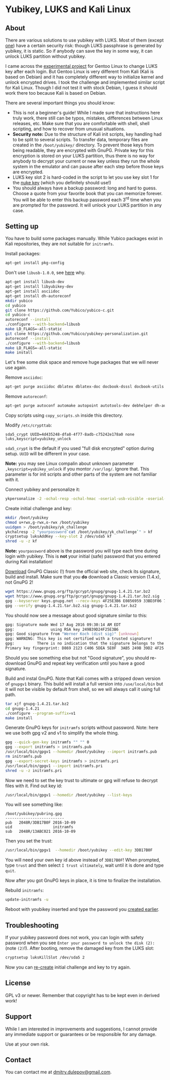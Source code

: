 # Yubikey, LUKS and Kali Linux

## About

There are various solutions to use yubikey with LUKS. Most of them (except [one](https://github.com/flowolf/initramfs_ykfde/)) have a certain security risk: though LUKS passphrase is generated by yubikey, it is static. So if anybody can save the key in some way, it can unlock LUKS partition without yubikey.

I came across the [experimental project](https://github.com/flowolf/initramfs_ykfde/) for Gentoo Linux to change LUKS key after each login. But Gentoo Linux is very different from Kali (Kali is based on Debian) and it has completely different way to initialize kernel and unlock encrypted drives. I took the challenge and implemented similar script for Kali Linux. Though I did not test it with stock Debian, I guess it should work there too because Kali is based on Debian.

There are several important things you should know:

* This is not a beginner's guide! While I made sure that instructions here truly work, there still can be typos, mistakes, differences between Linux releases, etc. Make sure that you are comfortable with shell, shell scripting, and how to recover from unusual situations.
* **Security note:** Due to the structure of Kali init scripts, key handling had to be split to several scripts. To transfer data, temporary files are created in the `/boot/yubikey/` directory. To prevent those keys from being readable, they are encrypted with GnuPG. Private key for this encryption is stored on your LUKS partition, thus there is no way for anybody to decrypt your current or new key unless they run the whole system in the emulator and can pause after each step before those keys are encrypted.
* LUKS key slot 2 is hard-coded in the script to let you use key slot 1 for the [nuke key](https://www.kali.org/tutorials/nuke-kali-linux-luks/) (which you definitely should use!)
* You should always have a backup password: long and hard to guess. Choose a quote from your favorite book that you can memorize forever. You will be able to enter this backup password each 3<sup>rd</sup> time when you are prompted for the password. It will unlock your LUKS partition in any case.

## Setting up

You have to build some packages manually. While Yubico packages exist in Kali repositories, they are not suitable for `initramfs`.

Install packages:

```sh
apt-get install pkg-config
```

Don't use `libusb-1.0.0`, see [here](http://forum.yubico.com/viewtopic.php?f=16&t=858) why.

```sh
apt-get install libusb-dev
apt-get install libyubikey-dev
apt-get install asciidoc
apt-get install dh-autoreconf
mkdir yubico
cd yubico
git clone https://github.com/Yubico/yubico-c.git
cd yubico-c
autoreconf --install
./configure --with-backend=libusb
make LD_FLAGS=-all-static
git clone https://github.com/Yubico/yubikey-personalization.git
autoreconf --install
./configure --with-backend=libusb
make LD_FLAGS=-all-static
make install
```

Let's free some disk space and remove huge packages that we will never use again.

Remove `asciidoc`:

```sh
apt-get purge asciidoc dblatex dblatex-doc docbook-dsssl docbook-utils docbook-xml docbook-xsl fonts-texgyre jadetex libfile-homedir-perl libfile-which-perl libosp5 libostyle1c2 libsgmls-perl libxml2-utils libyaml-tiny-perl lynx lynx-common openjade opensp preview-latex-style prosper ps2eps sgml-data sgmlspl tex-gyre texlive texlive-bibtex-extra texlive-extra-utils texlive-font-utils texlive-fonts-recommended texlive-fonts-recommended-doc texlive-generic-recommended texlive-htmlxml texlive-latex-extra texlive-latex-extra-doc texlive-latex-recommended texlive-latex-recommended-doc texlive-luatex texlive-math-extra texlive-pictures texlive-pictures-doc texlive-pstricks texlive-pstricks-doc tipa xmlto xsltproc
```

Remove `autoreconf`:

```sh
apt-get purge autoconf automake autopoint autotools-dev debhelper dh-autoreconf dh-strip-nondeterminism gettext intltool-debian libarchive-zip-perl libfile-stripnondeterminism-perl libltdl-dev libmail-sendmail-perl libsys-hostname-long-perl libtool po-debconf
```

Copy scripts using `copy_scripts.sh` inside this directory.

Modify `/etc/crypttab`:

```
sda5_crypt UUID=4d435248-dfa8-4f77-8adb-c75242e178a0 none luks,keyscript=yubikey_unlock
```

`sda5_crypt` is the default if you used "full disk encrypted" option during setup. `UUID` will be different in your case.

**Note:** you may see Linux compalin about unknown parameter `,keyscript=yubikey_unlock` if you montor `/var/log/`. Ignore that. This parameter is for init scripts and other parts of the system are not familiar with it.

Connect yubikey and personalize it:

```sh
ykpersonalize -2 -ochal-resp -ochal-hmac -oserial-usb-visible -oserial-api-visible
```

<a href="initial"></a>Create initial challenge and key:

```sh
mkdir /boot/yubikey
chmod u+rwx,g-rwx,o-rwx /boot/yubikey
uuidgen > /boot/yubikey/yk_challenge
ykchalresp -2 "yourpassword`cat /boot/yubikey/yk_challenge`" > kf
cryptsetup luksAddKey --key-slot 2 /dev/sda5 kf
shred -u -z kf
```

**Note:** `yourpassword` above is the password you will type each time during login with yubikey. This is **not** your initial (safe) password that you entered during Kali installation!

[Download](https://www.gnupg.org/download/) GnuPG Classic (!) from the official web site, check its signature, build and install. Make sure that you **do** download a Classic version (1.4.x), not GnuPG 2!

```sh
wget https://www.gnupg.org/ftp/gcrypt/gnupg/gnupg-1.4.21.tar.bz2
wget https://www.gnupg.org/ftp/gcrypt/gnupg/gnupg-1.4.21.tar.bz2.sig
gpg --keyserver keys.gnupg.net --recv-keys 4F25E3B6 E0856959 33BD3F06 7EFD60D9
gpg --verify gnupg-1.4.21.tar.bz2.sig gnupg-1.4.21.tar.bz2
```

You should now see a message about good signature similar to this:

```sh
gpg: Signature made Wed 17 Aug 2016 09:30:14 AM EDT
gpg:                using RSA key 249B39D24F25E3B6
gpg: Good signature from "Werner Koch (dist sig)" [unknown]
gpg: WARNING: This key is not certified with a trusted signature!
gpg:          There is no indication that the signature belongs to the owner.
Primary key fingerprint: D869 2123 C406 5DEA 5E0F  3AB5 249B 39D2 4F25 E3B6
```

Should you see something else but not "Good signature", you should re-download GnuPG and repeat key verification until you have a good signature.

Build and instal GnuPG. Note that Kali comes with a stripped down version of `gnupgv1` binary. This build will install a full version into `/use/local/bin` but it will not be visible by default from shell, so we will always call it using full path.

```sh
tar xjf gnupg-1.4.21.tar.bz2
cd gnupg-1.4.21
./configure --program-suffix=v1
make install
```

Generate GnuPG keys for `initramfs` scripts without password. Note: here we use both gpg v2 and v1 to simplify the whole thing.

```sh
gpg --quick-gen-key initramfs "" "" 0
gpg --export initramfs > initramfs.pub
/usr/local/bin/gpgv1 --homedir /boot/yubikey --import initramfs.pub
rm initramfs.pub
gpg --export-secret-keys initramfs > initramfs.pri
/usr/local/bin/gpgv1 --import initramfs.pri
shred -u -z initramfs.pri
```

Now we need to set the key trust to ultimate or gpg will refuse to decrypt files with it. Find out key id:

```sh
/usr/local/bin/gpgv1 --homedir /boot/yubikey --list-keys
```

You will see something like:

```
/boot/yubikey/pubring.gpg
--------------------------
pub   2048R/3DB17B0F 2016-10-09
uid                  initramfs
sub   2048R/13ABC021 2016-10-09
```

Then you set the trust:

```sh
/usr/local/bin/gpgv1  --homedir /boot/yubikey --edit-key 3DB17B0F
```

You will need your own key id above instead of `3DB17B0F`! When prompted, type `trust` and then select `I trust ultimately`, wait until it is done and type `quit`.

Now after you got GnuPG keys in place, it is time to finalize the installation.

Rebuild `initramfs`:

```sh
update-initramfs -u
```

Reboot with youbikey inserted and type the password you [created earlier](#initial).

## Troubleshooting

If your yubikey password does not work, you can login with safety password when you see `Enter your password to unlock the disk (2):` (note `(2)`!). After booting, remove the damaged key from the LUKS slot:

```sh
cryptsetup luksKillSlot /dev/sda5 2
```

Now you can [re-create](#initial) initial challenge and key to try again.

## License

GPL v3 or newer. Remember that copyright has to be kept even in derived work!

## Support

While I am interested in improvements and suggestions, I cannot provide any immediate support or guarantees or be responsible for any damage.

Use at your own risk.

## Contact

You can contact me at [dmitry.dulepov@gmail.com](dmitry.dulepov@gmail.com).
